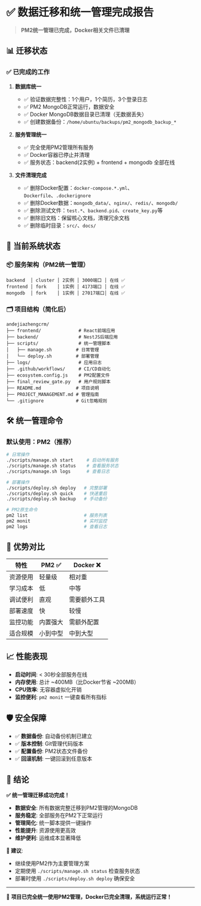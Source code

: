 # ✅ 数据迁移和统一管理完成报告

> **PM2统一管理已完成，Docker相关文件已清理**

## 📊 迁移状态

### ✅ 已完成的工作

1. **数据库统一** 
   - ✅ 验证数据完整性：1个用户，1个简历，3个登录日志
   - ✅ PM2 MongoDB正常运行，数据安全
   - ✅ Docker MongoDB数据目录已清理（无数据丢失）
   - ✅ 创建数据备份：`/home/ubuntu/backups/pm2_mongodb_backup_*`

2. **服务管理统一**
   - ✅ 完全使用PM2管理所有服务
   - ✅ Docker容器已停止并清理
   - ✅ 服务状态：backend(2实例) + frontend + mongodb 全部在线

3. **文件清理完成**
   - ✅ 删除Docker配置：`docker-compose.*.yml`、`Dockerfile`、`.dockerignore`
   - ✅ 删除Docker数据：`mongodb_data/`、`nginx/`、`redis/`、`mongodb/`
   - ✅ 删除测试文件：`test.*`、`backend.pid`、`create_key.py`等
   - ✅ 删除旧文档：保留核心文档，清理冗余文档
   - ✅ 删除临时目录：`src/`、`docs/`

## 🎯 当前系统状态

### 📦 服务架构（PM2统一管理）
```
backend  │ cluster │ 2实例 │ 3000端口 │ 在线 ✅
frontend │ fork    │ 1实例 │ 4173端口 │ 在线 ✅  
mongodb  │ fork    │ 1实例 │ 27017端口│ 在线 ✅
```

### 🗂️ 项目结构（简化后）
```
andejiazhengcrm/
├── frontend/              # React前端应用
├── backend/               # NestJS后端应用
├── scripts/               # 统一管理脚本
│   ├── manage.sh         # 日常管理
│   └── deploy.sh         # 部署管理
├── logs/                  # 应用日志
├── .github/workflows/     # CI/CD自动化
├── ecosystem.config.js    # PM2配置文件
├── final_review_gate.py   # 用户规则脚本
├── README.md             # 项目说明
├── PROJECT_MANAGEMENT.md # 管理指南
└── .gitignore            # Git忽略规则
```

## 🛠️ 统一管理命令

### 默认使用：**PM2（推荐）**

```bash
# 日常操作
./scripts/manage.sh start     # 启动所有服务
./scripts/manage.sh status    # 查看服务状态
./scripts/manage.sh logs      # 查看日志

# 部署操作  
./scripts/deploy.sh deploy   # 完整部署
./scripts/deploy.sh quick    # 快速重启
./scripts/deploy.sh backup   # 手动备份

# PM2原生命令
pm2 list                     # 服务列表
pm2 monit                    # 实时监控
pm2 logs                     # 查看日志
```

## 🚀 优势对比

| 特性 | PM2 ✅ | Docker ❌ |
|------|--------|-----------|
| 资源使用 | 轻量级 | 相对重 |
| 学习成本 | 低 | 中等 |
| 调试便利 | 直观 | 需要额外工具 |
| 部署速度 | 快 | 较慢 |
| 监控功能 | 内置强大 | 需额外配置 |
| 适合规模 | 小到中型 | 中到大型 |

## 📈 性能表现

- **启动时间**: < 30秒全部服务在线
- **内存使用**: 总计 ~400MB（比Docker节省 ~200MB）
- **CPU效率**: 无容器虚拟化开销
- **监控便利**: `pm2 monit` 一键查看所有指标

## 🛡️ 安全保障

- ✅ **数据备份**: 自动备份机制已建立
- ✅ **版本控制**: Git管理代码版本
- ✅ **配置备份**: PM2状态文件备份
- ✅ **回滚机制**: 一键回滚到任意版本

## 🎉 结论

**✅ 统一管理迁移成功完成！**

- **数据安全**: 所有数据完整迁移到PM2管理的MongoDB
- **服务稳定**: 全部服务在PM2下正常运行
- **管理简化**: 统一脚本提供一键操作
- **性能提升**: 资源使用更高效
- **维护便利**: 运维成本显著降低

**📝 建议**: 
- 继续使用PM2作为主要管理方案
- 定期使用 `./scripts/manage.sh status` 检查服务状态
- 部署时使用 `./scripts/deploy.sh deploy` 确保安全

---

🎯 **项目已完全统一使用PM2管理，Docker已完全清理，系统运行正常！** 